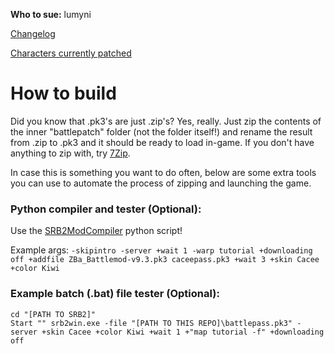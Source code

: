 **Who to sue:** lumyni

[Changelog](https://github.com/felixLumyni/battlepatch/blob/main/battlepass/battlepass/changelog.txt)

[Characters currently patched](https://github.com/users/felixLumyni/projects/2)
# How to build
Did you know that .pk3's are just .zip's? Yes, really. Just zip the contents of the inner "battlepatch" folder (not the folder itself!) and rename the result from .zip to .pk3 and it should be ready to load in-game. If you don't have anything to zip with, try [7Zip](https://www.7-zip.org/).

In case this is something you want to do often, below are some extra tools you can use to automate the process of zipping and launching the game.

### Python compiler and tester (Optional):

Use the [SRB2ModCompiler](https://github.com/felixLumyni/SRB2ModCompiler2) python script!

Example args: ``-skipintro -server +wait 1 -warp tutorial +downloading off +addfile ZBa_Battlemod-v9.3.pk3 caceepass.pk3 +wait 3 +skin Cacee +color Kiwi``

### Example batch (.bat) file tester (Optional):

```
cd "[PATH TO SRB2]"
Start "" srb2win.exe -file "[PATH TO THIS REPO]\battlepass.pk3" -server +skin Cacee +color Kiwi +wait 1 +"map tutorial -f" +downloading off
```
